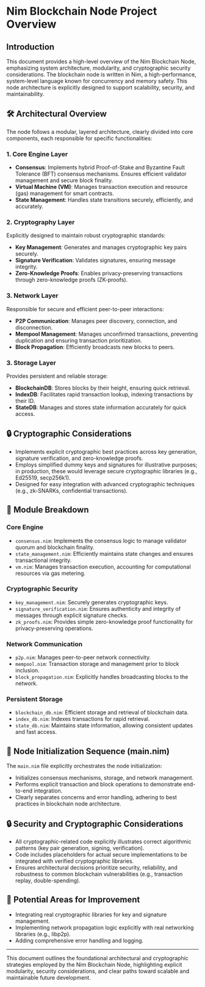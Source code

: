 # Nim Blockchain Node Project Overview

## Introduction
This document provides a high-level overview of the Nim Blockchain Node, emphasizing system architecture, modularity, and cryptographic security considerations. The blockchain node is written in Nim, a high-performance, system-level language known for concurrency and memory safety. This node architecture is explicitly designed to support scalability, security, and maintainability.

## 🛠️ Architectural Overview
The node follows a modular, layered architecture, clearly divided into core components, each responsible for specific functionalities:

### 1. Core Engine Layer
- **Consensus**: Implements hybrid Proof-of-Stake and Byzantine Fault Tolerance (BFT) consensus mechanisms. Ensures efficient validator management and secure block finality.
- **Virtual Machine (VM)**: Manages transaction execution and resource (gas) management for smart contracts.
- **State Management**: Handles state transitions securely, efficiently, and accurately.

### 2. Cryptography Layer
Explicitly designed to maintain robust cryptographic standards:
- **Key Management**: Generates and manages cryptographic key pairs securely.
- **Signature Verification**: Validates signatures, ensuring message integrity.
- **Zero-Knowledge Proofs**: Enables privacy-preserving transactions through zero-knowledge proofs (ZK-proofs).

### 3. Network Layer
Responsible for secure and efficient peer-to-peer interactions:
- **P2P Communication**: Manages peer discovery, connection, and disconnection.
- **Mempool Management**: Manages unconfirmed transactions, preventing duplication and ensuring transaction prioritization.
- **Block Propagation**: Efficiently broadcasts new blocks to peers.

### 3. Storage Layer
Provides persistent and reliable storage:
- **BlockchainDB**: Stores blocks by their height, ensuring quick retrieval.
- **IndexDB**: Facilitates rapid transaction lookup, indexing transactions by their ID.
- **StateDB**: Manages and stores state information accurately for quick access.

## 🔒 Cryptographic Considerations
- Implements explicit cryptographic best practices across key generation, signature verification, and zero-knowledge proofs.
- Employs simplified dummy keys and signatures for illustrative purposes; in production, these would leverage secure cryptographic libraries (e.g., Ed25519, secp256k1).
- Designed for easy integration with advanced cryptographic techniques (e.g., zk-SNARKs, confidential transactions).

## 🚧 Module Breakdown
### Core Engine
- `consensus.nim`: Implements the consensus logic to manage validator quorum and blockchain finality.
- `state_management.nim`: Efficiently maintains state changes and ensures transactional integrity.
- `vm.nim`: Manages transaction execution, accounting for computational resources via gas metering.

### Cryptographic Security
- `key_management.nim`: Securely generates cryptographic keys.
- `signature_verification.nim`: Ensures authenticity and integrity of messages through explicit signature checks.
- `zk_proofs.nim`: Provides simple zero-knowledge proof functionality for privacy-preserving operations.

### Network Communication
- `p2p.nim`: Manages peer-to-peer network connectivity.
- `mempool.nim`: Transaction storage and management prior to block inclusion.
- `block_propagation.nim`: Explicitly handles broadcasting blocks to the network.

### Persistent Storage
- `blockchain_db.nim`: Efficient storage and retrieval of blockchain data.
- `index_db.nim`: Indexes transactions for rapid retrieval.
- `state_db.nim`: Maintains state information, allowing consistent updates and fast access.

## 🚀 Node Initialization Sequence (main.nim)
The `main.nim` file explicitly orchestrates the node initialization:
- Initializes consensus mechanisms, storage, and network management.
- Performs explicit transaction and block operations to demonstrate end-to-end integration.
- Clearly separates concerns and error handling, adhering to best practices in blockchain node architecture.

## 🔒 Security and Cryptographic Considerations
- All cryptographic-related code explicitly illustrates correct algorithmic patterns (key pair generation, signing, verification).
- Code includes placeholders for actual secure implementations to be integrated with verified cryptographic libraries.
- Ensures architectural decisions prioritize security, reliability, and robustness to common blockchain vulnerabilities (e.g., transaction replay, double-spending).

## 🚧 Potential Areas for Improvement
- Integrating real cryptographic libraries for key and signature management.
- Implementing network propagation logic explicitly with real networking libraries (e.g., libp2p).
- Adding comprehensive error handling and logging.

---

This document outlines the foundational architectural and cryptographic strategies employed by the Nim Blockchain Node, highlighting explicit modularity, security considerations, and clear paths toward scalable and maintainable future development.
